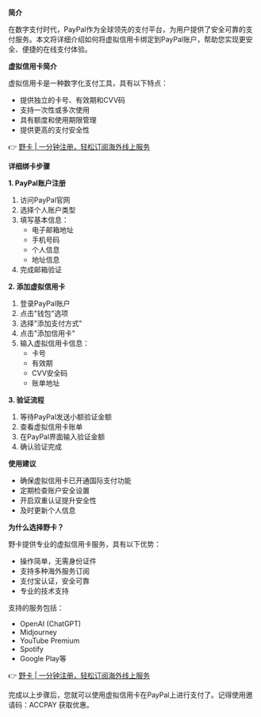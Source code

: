 **简介**

在数字支付时代，PayPal作为全球领先的支付平台，为用户提供了安全可靠的支付服务。本文将详细介绍如何将虚拟信用卡绑定到PayPal账户，帮助您实现更安全、便捷的在线支付体验。

**虚拟信用卡简介**

虚拟信用卡是一种数字化支付工具，具有以下特点：
- 提供独立的卡号、有效期和CVV码
- 支持一次性或多次使用
- 具有额度和使用期限管理
- 提供更高的支付安全性

👉 [野卡 | 一分钟注册，轻松订阅海外线上服务](https://bit.ly/bewildcard)

**详细绑卡步骤**

**1. PayPal账户注册**

1. 访问PayPal官网
2. 选择个人账户类型
3. 填写基本信息：
   - 电子邮箱地址
   - 手机号码
   - 个人信息
   - 地址信息
4. 完成邮箱验证

**2. 添加虚拟信用卡**

1. 登录PayPal账户
2. 点击"钱包"选项
3. 选择"添加支付方式"
4. 点击"添加信用卡"
5. 输入虚拟信用卡信息：
   - 卡号
   - 有效期
   - CVV安全码
   - 账单地址

**3. 验证流程**

1. 等待PayPal发送小额验证金额
2. 查看虚拟信用卡账单
3. 在PayPal界面输入验证金额
4. 确认验证完成

**使用建议**

- 确保虚拟信用卡已开通国际支付功能
- 定期检查账户安全设置
- 开启双重认证提升安全性
- 及时更新个人信息

**为什么选择野卡？**

野卡提供专业的虚拟信用卡服务，具有以下优势：
- 操作简单，无需身份证件
- 支持多种海外服务订阅
- 支付宝认证，安全可靠
- 专业的技术支持

支持的服务包括：
- OpenAI (ChatGPT)
- Midjourney
- YouTube Premium
- Spotify
- Google Play等

👉 [野卡 | 一分钟注册，轻松订阅海外线上服务](https://bit.ly/bewildcard)

完成以上步骤后，您就可以使用虚拟信用卡在PayPal上进行支付了。记得使用邀请码：ACCPAY 获取优惠。